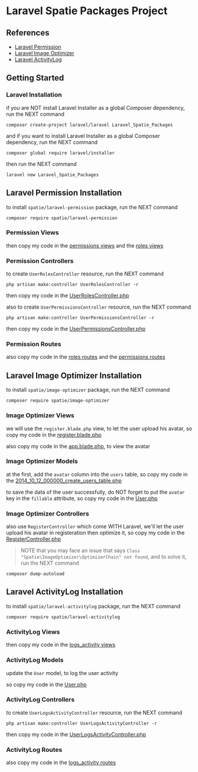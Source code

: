 # Laravel Spatie Packages Project

## References

<ul>
<li><a href="https://github.com/spatie/laravel-permission">Laravel Permission</a></li>
<li><a href="https://github.com/spatie/image-optimizer">Laravel Image Optimizer</a></li>
<li><a href="https://github.com/spatie/laravel-activitylog">Laravel ActivityLog</a></li>
</ul>

## Getting Started

### Laravel Installation

if you are NOT install Laravel Installer as a global Composer dependency, run the NEXT command

```
composer create-project laravel/laravel Laravel_Spatie_Packages
```

and if you want to install Laravel Installer as a global Composer dependency, run the NEXT command

```
composer global require laravel/installer
```

then run the NEXT command

```
laravel new Laravel_Spatie_Packages
```

## Laravel Permission Installation

to install `spatie/laravel-permission` package, run the NEXT command

```
composer require spatie/laravel-permission
```

### Permission Views

then copy my code in the <a href="https://github.com/mahmoudmohamedramadan/Laravel-Spatie-Packages/tree/master/resources/views/permissions">permissions views</a> and the <a href="https://github.com/mahmoudmohamedramadan/Laravel-Spatie-Packages/tree/master/resources/views/roles">roles views</a>

### Permission Controllers

to create `UserRolesController` resource, run the NEXT command

```
php artisan make:controller UserRolesController -r
```

then copy my code in the <a href="https://github.com/mahmoudmohamedramadan/Laravel-Spatie-Packages/blob/master/app/Http/Controllers/UserRolesController.php">UserRolesController.php</a>

also to create `UserPermissionsController` resource, run the NEXT command

```
php artisan make:controller UserPermissionsController -r
```

then copy my code in the <a href="https://github.com/mahmoudmohamedramadan/Laravel-Spatie-Packages/blob/master/app/Http/Controllers/UserPermissionsController.php">UserPermissionsController.php</a>

### Permission Routes

also copy my code in the <a href="https://github.com/mahmoudmohamedramadan/Laravel-Spatie-Packages/blob/master/routes/web.php#L17">roles routes</a> and the <a href="https://github.com/mahmoudmohamedramadan/Laravel-Spatie-Packages/blob/master/routes/web.php#L18">permissions routes</a>

## Laravel Image Optimizer Installation

to install `spatie/image-optimizer` package, run the NEXT command

```
composer require spatie/image-optimizer
```

### Image Optimizer Views

we will use the `register.blade.php` view, to let the user upload his avatar, so copy my code in the <a href="https://github.com/mahmoudmohamedramadan/Laravel-Spatie-Packages/blob/master/resources/views/auth/register.blade.php">register.blade.php</a>

also copy my code in the <a href="https://github.com/mahmoudmohamedramadan/Laravel-Spatie-Packages/blob/master/resources/views/layouts/app.blade.php">app.blade.php</a>, to view the avatar

### Image Optimizer Models

at the first, add the `avatar` column into the `users` table, so copy my code in the <a href="https://github.com/mahmoudmohamedramadan/Laravel-Spatie-Packages/blob/master/database/migrations/2014_10_12_000000_create_users_table.php">2014_10_12_000000_create_users_table.php</a>

to save the data of the user successfully, do NOT forget to put the `avatar` key in the `fillable` attribute, so copy my code in the <a href="https://github.com/mahmoudmohamedramadan/Laravel-Spatie-Packages/blob/master/app/Models/User.php">User.php</a>

### Image Optimizer Controllers

also use `RegisterController` which come WITH Laravel, we'll let the user upload his avatar in registeration then optimize it, so copy my code in the <a href="https://github.com/mahmoudmohamedramadan/Laravel-Spatie-Packages/blob/master/app/Http/Controllers/Auth/RegisterController.php">RegisterController.php</a>

> NOTE that you may face an issue that says `Class "Spatie\ImageOptimizer\OptimizerChain" not found`, and to solve it, run the NEXT command

```
composer dump-autoload
```

## Laravel ActivityLog Installation

to install `spatie/laravel-activitylog` package, run the NEXT command

```
composer require spatie/laravel-activitylog
```

### ActivityLog Views

then copy my code in the <a href="https://github.com/mahmoudmohamedramadan/Laravel-Spatie-Packages/tree/master/resources/views/logs_activity">logs_activity views</a>

### ActivityLog Models

update the `User` model, to log the user activity

so copy my code in the <a href="https://github.com/mahmoudmohamedramadan/Laravel-Spatie-Packages/blob/master/app/Models/User.php">User.php</a>

### ActivityLog Controllers

to create `UserLogsActivityController` resource, run the NEXT command

```
php artisan make:controller UserLogsActivityController -r
```

then copy my code in the <a href="https://github.com/mahmoudmohamedramadan/Laravel-Spatie-Packages/blob/master/app/Http/Controllers/UserLogsActivityController.php">UserLogsActivityController.php</a>

### ActivityLog Routes

also copy my code in the <a href="https://github.com/mahmoudmohamedramadan/Laravel-Spatie-Packages/blob/master/routes/web.php#L25">logs_activity routes</a>
